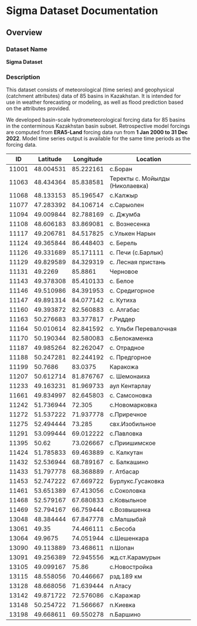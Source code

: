 # Sigma Dataset Documentation

## Overview

### Dataset Name
**Sigma Dataset**

### Description
This dataset consists of meteorological (time series) and geophysical (catchment attributes) data of 85 basins in Kazakhstan. It is intended for use in weather forecasting or modeling, as well as flood prediction based on the attributes provided.

We developed basin-scale hydrometeorological forcing data for 85 basins in the conterminous Kazakhstan basin subset. Retrospective model forcings are computed from **ERA5-Land** forcing data run from **1 Jan 2000 to 31 Dec 2022**. Model time series output is available for the same time periods as the forcing data.


| ID     | Latitude  | Longitude  | Location |
|--------|----------|-----------|--------------------------------|
| 11001  | 48.004531  | 85.222161  | с.Боран |
| 11063  | 48.434364  | 85.838581  | Теректы  с. Мойылды (Николаевка) |
| 11068  | 48.133153  | 85.196547  | с.Калжыр |
| 11077  | 47.283392  | 84.106714  | с.Сарыолен |
| 11094  | 49.009844  | 82.788169  | с. Джумба |
| 11108  | 48.606183  | 83.869081  | с. Вознесенка |
| 11117  | 49.206781  | 84.517825  | с.Улькен Нарын |
| 11124  | 49.365844  | 86.448403  | с. Берель |
| 11126  | 49.331689  | 85.171111  | с. Печи (с.Барлык) |
| 11129  | 49.829589  | 84.329319  | с. Лесная пристань |
| 11131  | 49.2269    | 85.8861    | Черновое |
| 11143  | 49.378308  | 85.410133  | с. Белое |
| 11146  | 49.510986  | 84.391953  | с. Средигорное |
| 11147  | 49.891314  | 84.077142  | с. Кутиха |
| 11160  | 49.393872  | 82.560883  | с. Алгабас |
| 11163  | 50.276683  | 83.377817  | г.Риддер |
| 11164  | 50.010614  | 82.841592  | с. Ульби Перевалочная |
| 11170  | 50.190344  | 82.580083  | с.Белокаменка |
| 11187  | 49.985264  | 82.262047  | с. Отрадное |
| 11188  | 50.247281  | 82.244192  | с. Предгорное |
| 11199  | 50.7686    | 83.0375    | Каракожа |
| 11207  | 50.612714  | 81.876767  | с. Шемонаиха |
| 11233  | 49.163231  | 81.969733  | аул Кентарлау |
| 11661  | 49.834997  | 82.645803  | с. Самсоновка |
| 11242  | 51.736944  | 72.305     | с.Новомарковка |
| 11272  | 51.537222  | 71.937778  | с.Приречное |
| 11275  | 52.494444  | 73.285     | свх.Изобильное |
| 11291  | 53.099444  | 69.012222  | с.Павловка |
| 11395  | 50.62      | 73.026667  | с.Приишимское |
| 11424  | 51.785833  | 69.463889  | с. Калкутан |
| 11432  | 52.536944  | 68.789167  | с. Балкашино |
| 11433  | 51.797778  | 68.368889  | г. Атбасар |
| 11453  | 52.747222  | 67.669722  | Бурлукс.Гусаковка |
| 11461  | 53.651389  | 67.413056  | с.Соколовка |
| 11468  | 52.579167  | 67.680833  | с.Ковыльное |
| 11469  | 52.794167  | 66.759444  | с.Возвышенка |
| 13048  | 48.384444  | 67.847778  | с.Малшыбай |
| 13061  | 49.35      | 74.466111  | с.Бесоба |
| 13064  | 49.9675    | 74.051944  | с.Шешенкара |
| 13090  | 49.113889  | 73.468611  | п.Шопан |
| 13091  | 49.256389  | 72.945556  | жд.ст.Карамурын |
| 13105  | 49.099167  | 75.86      | с.Новостройка |
| 13115  | 48.558056  | 70.446667  | рзд.189 км |
| 13128  | 48.668056  | 71.639444  | п.Атасу |
| 13142  | 49.871722  | 72.576086  | с.Каражар |
| 13148  | 50.254722  | 71.566667  | п.Киевка |
| 13198  | 49.668611  | 69.550278  | п.Баршино |
